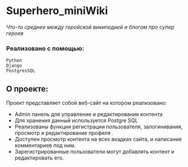 # Superhero_miniWiki

*Что-то среднее между геройской википедией и блогом про супер героев*

### Реализовано с помощью:
    Python
    Django
    PostgresSQL

## О проекте:

Проект представляет собой веб-сайт на котором реализовано:

- Admin панель для управление и редактирования контента
- Для хранения данный используется Postgre SQL
- Реализованы функции регистрации пользователя, залогинивания, просмотр и редактирование профиля .
- Доступен просмотр контента на всех вкадках сайта, и написание комментариев под ним.
- Зарегистрированные пользователи могут добавлять контент и редактировать его.
